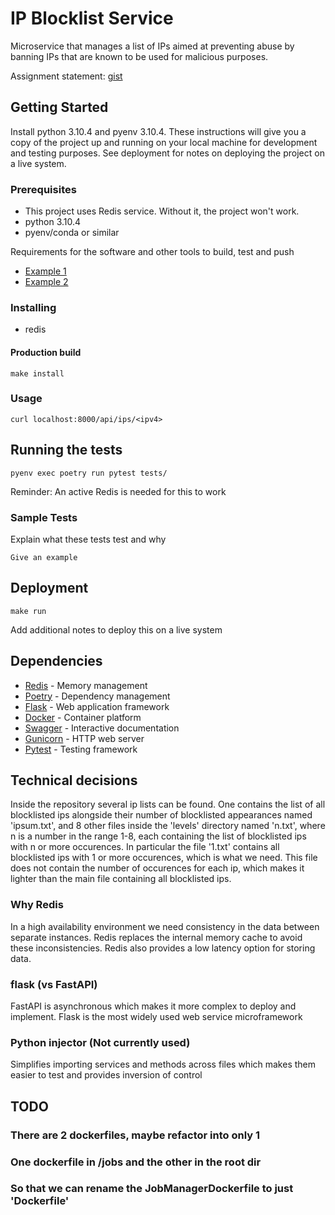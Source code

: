 # IP Blocklist Service

Microservice that manages a list of IPs aimed at preventing abuse by
banning IPs that are known to be used for malicious purposes.

Assignment statement:
[gist](https://gist.github.com/champo/d369a4fc61a3acdaa39e335d973cfb10)

## Getting Started

Install python 3.10.4 and pyenv 3.10.4.
These instructions will give you a copy of the project up and running on
your local machine for development and testing purposes. See deployment
for notes on deploying the project on a live system.

### Prerequisites

- This project uses Redis service. Without it, the project won't work.
- python 3.10.4
- pyenv/conda or similar

Requirements for the software and other tools to build, test and push 
- [Example 1](https://www.example.com)
- [Example 2](https://www.example.com)

### Installing

- redis

#### Production build

    make install

### Usage

    curl localhost:8000/api/ips/<ipv4>


## Running the tests

	pyenv exec poetry run pytest tests/

Reminder: An active Redis is needed for this to work

### Sample Tests

Explain what these tests test and why

    Give an example


## Deployment

    make run

Add additional notes to deploy this on a live system

## Dependencies

  - [Redis](https://redis.io/) - Memory management
  - [Poetry](https://python-poetry.org/) - Dependency management
  - [Flask](https://flask.palletsprojects.com/) - Web application framework
  - [Docker](https://www.docker.com/) - Container platform
  - [Swagger](https://swagger.io/) - Interactive documentation
  - [Gunicorn](https://gunicorn.org/) - HTTP web server
  - [Pytest](https://pytest.org/) - Testing framework
  

## Technical decisions
Inside the repository several ip lists can be found.
One contains the list of all blocklisted ips alongside
their number of blocklisted appearances named 'ipsum.txt',
and 8 other files inside the 'levels' directory named 'n.txt', 
where n is a number in the range 1-8, each containing 
the list of blocklisted ips with n or more occurences. 
In particular the file '1.txt' contains all blocklisted ips 
with 1 or more occurences, which is what we need. 
This file does not contain the number of occurences for each ip, 
which makes it lighter than the main file containing all blocklisted ips.

### Why Redis
In a high availability environment we need 
consistency in the data between separate instances.
Redis replaces the internal memory cache to avoid
these inconsistencies.
Redis also provides a low latency option for
storing data.


### flask (vs FastAPI)
FastAPI is asynchronous which makes it more complex to
deploy and implement.
Flask is the most widely used web service microframework

### Python injector (Not currently used)
Simplifies importing services and methods across files
which makes them easier to test
and provides inversion of control

## TODO
### There are 2 dockerfiles, maybe refactor into only 1
### One dockerfile in /jobs and the other in the root dir
### So that we can rename the JobManagerDockerfile to just 'Dockerfile'
